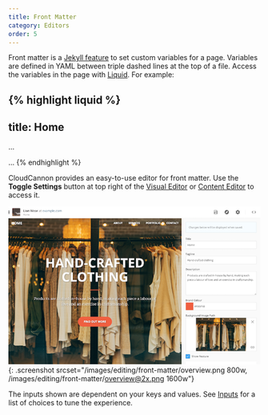 ```yaml
---
title: Front Matter
category: Editors
order: 5
---
```


Front matter is a [Jekyll feature](http://jekyllrb.com/docs/frontmatter/) to set custom variables for a page. Variables are defined in YAML between triple dashed lines at the top of a file. Access the variables in the page with [Liquid](https://github.com/Shopify/liquid/wiki/Liquid-for-Designers). For example:

{% highlight liquid %}
---
title: Home
---
...
<title>{% raw %}{{ page.title }}{% endraw %} - Lion Wear</title>
...
{% endhighlight %}

CloudCannon provides an easy-to-use editor for front matter. Use the **Toggle Settings** button at top right of the [Visual Editor](/editing/editors/visual-editor/) or [Content Editor](/editing/editors/content-editor/) to access it.

![CloudCannon front matter interface](/images/editing/front-matter/overview.png){: .screenshot srcset="/images/editing/front-matter/overview.png 800w, /images/editing/front-matter/overview@2x.png 1600w"}

The inputs shown are dependent on your keys and values. See [Inputs](/editing/interfaces/inputs/) for a list of choices to tune the experience.
